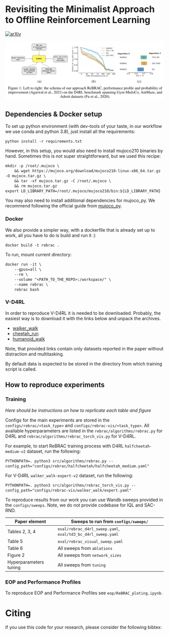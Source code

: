# Revisiting the Minimalist Approach to Offline Reinforcement Learning

[![arXiv](https://img.shields.io/badge/arXiv-1234.56789-b31b1b.svg)](https://arxiv.org/abs/1234.56789)

<img src="figures/showcase.png" alt="Method and Results Summary" title="Method and Results Summary">

## Dependencies & Docker setup
To set up python environment (with dev-tools of your taste, in our workflow we use conda and python 3.8), 
just install all the requirements:

```commandline
python install -r requirements.txt
```

However, in this setup, you would also need to install mujoco210 binaries by hand. Sometimes this is not super straightforward,
but we used this recipe:
```commandline
mkdir -p /root/.mujoco \
    && wget https://mujoco.org/download/mujoco210-linux-x86_64.tar.gz -O mujoco.tar.gz \
    && tar -xf mujoco.tar.gz -C /root/.mujoco \
    && rm mujoco.tar.gz
export LD_LIBRARY_PATH=/root/.mujoco/mujoco210/bin:${LD_LIBRARY_PATH}
```
You may also need to install additional dependencies for mujoco_py. 
We recommend following the official guide from [mujoco_py](https://github.com/openai/mujoco-py).

### Docker

We also provide a simpler way, with a dockerfile that is already set up to work, all you have to do is build and run it :)
```commandline
docker build -t rebrac .
```
To run, mount current directory:
```commandline
docker run -it \
    --gpus=all \
    --rm \
    --volume "<PATH_TO_THE_REPO>:/workspace/" \
    --name rebrac \
    rebrac bash
```

### V-D4RL
In order to reproduce V-D4RL it is needed to be downloaded. Probably, the easiest way is to download it with the links below and unpack the archives.

* [walker_walk](https://drive.google.com/file/d/1F4LIH_khOFw1asVvXo82OMa2tZ0Ax5Op/view?usp=sharing)
* [cheetah_run](https://drive.google.com/file/d/1WR2LfK0y94C_1r2e1ps1dg6zSMHlVY_e/view?usp=sharing)
* [humanoid_walk](https://drive.google.com/file/d/1zTBL8KWR3o07BQ62jJR7CeatN7vb-vjd/view?usp=sharing)

Note, that provided  links contain only datasets reported in the paper without distraction and multitasking.

By default data is expected to be stored in the directory from which training script is called.

## How to reproduce experiments

### Training

*Here should be instructions on how to reprlicate each table and figure*

Configs for the main experiments are stored in the `configs/rebrac/<task_type>` and `configs/rebrac-vis/<task_type>`. 
All available hyperparameters are listed in the `rebrac/algorithms/rebrac.py` for D4RL and `rebrac/algorithms/rebrac_torch_vis.py` for V-D4RL.

For example, to start ReBRAC training process with D4RL `halfcheetah-medium-v2` dataset, run the following:
```commandline
PYTHONPATH=. python3 src/algorithms/rebrac.py --config_path="configs/rebrac/halfcheetah/halfcheetah_medium.yaml"
```

For V-D4RL `walker_walk-expert-v2` dataset, run the following:
```commandline
PYTHONPATH=. python3 src/algorithms/rebrac_torch_vis.py --config_path="configs/rebrac-vis/walker_walk/expert.yaml"
```

To reproduce results from our work you can use Wandb sweeps provided in the `configs/sweeps`.  Note, we do not provide codebase for IQL and SAC-RND.

| Paper element          | Sweeps to run from `configs/sweeps/`                         |
|------------------------|--------------------------------------------------------------|
| Tables 2, 3, 4         | `eval/rebrac_d4rl_sweep.yaml`, `eval/td3_bc_d4rl_sweep.yaml` |
| Table 5                | `eval/rebrac_visual_sweep.yaml`                              |
| Table 6                | All sweeps from `ablations`                                  |
| Figure 2               | All sweeps from `network_sizes`                              |
| Hyperparameters tuning | All sweeps from `tuning`                                     |


### EOP and Performance Profiles
To reproduce EOP and Performance Profiles see `eop/ReBRAC_ploting.ipynb`. 

# Citing
If you use this code for your research, please consider the following bibtex:
```

```
